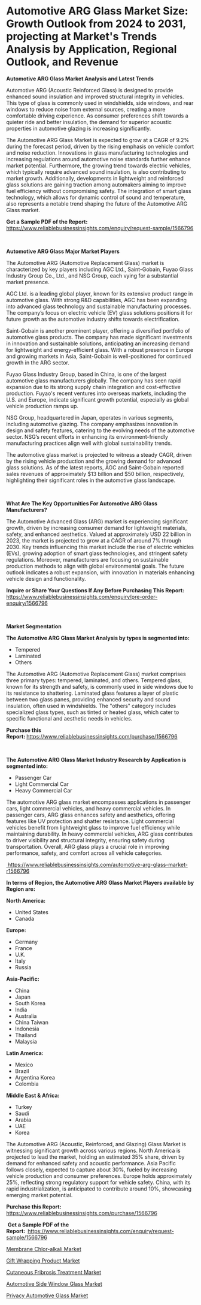 <p><h1>Automotive ARG Glass Market Size: Growth Outlook from 2024 to 2031, projecting at Market's Trends Analysis by Application, Regional Outlook, and Revenue</h1></p><p><strong>Automotive ARG Glass Market Analysis and Latest Trends</strong></p>
<p><p>Automotive ARG (Acoustic Reinforced Glass) is designed to provide enhanced sound insulation and improved structural integrity in vehicles. This type of glass is commonly used in windshields, side windows, and rear windows to reduce noise from external sources, creating a more comfortable driving experience. As consumer preferences shift towards a quieter ride and better insulation, the demand for superior acoustic properties in automotive glazing is increasing significantly.</p><p>The Automotive ARG Glass Market is expected to grow at a CAGR of 9.2% during the forecast period, driven by the rising emphasis on vehicle comfort and noise reduction. Innovations in glass manufacturing technologies and increasing regulations around automotive noise standards further enhance market potential. Furthermore, the growing trend towards electric vehicles, which typically require advanced sound insulation, is also contributing to market growth. Additionally, developments in lightweight and reinforced glass solutions are gaining traction among automakers aiming to improve fuel efficiency without compromising safety. The integration of smart glass technology, which allows for dynamic control of sound and temperature, also represents a notable trend shaping the future of the Automotive ARG Glass market.</p></p>
<p><strong>Get a Sample PDF of the Report:&nbsp;</strong> <a href="https://www.reliablebusinessinsights.com/enquiry/request-sample/1566796">https://www.reliablebusinessinsights.com/enquiry/request-sample/1566796</a></p>
<p>&nbsp;</p>
<p><strong>Automotive ARG Glass Major Market Players</strong></p>
<p><p>The Automotive ARG (Automotive Replacement Glass) market is characterized by key players including AGC Ltd., Saint-Gobain, Fuyao Glass Industry Group Co., Ltd., and NSG Group, each vying for a substantial market presence.</p><p>AGC Ltd. is a leading global player, known for its extensive product range in automotive glass. With strong R&D capabilities, AGC has been expanding into advanced glass technology and sustainable manufacturing processes. The company’s focus on electric vehicle (EV) glass solutions positions it for future growth as the automotive industry shifts towards electrification.</p><p>Saint-Gobain is another prominent player, offering a diversified portfolio of automotive glass products. The company has made significant investments in innovation and sustainable solutions, anticipating an increasing demand for lightweight and energy-efficient glass. With a robust presence in Europe and growing markets in Asia, Saint-Gobain is well-positioned for continued growth in the ARG sector.</p><p>Fuyao Glass Industry Group, based in China, is one of the largest automotive glass manufacturers globally. The company has seen rapid expansion due to its strong supply chain integration and cost-effective production. Fuyao's recent ventures into overseas markets, including the U.S. and Europe, indicate significant growth potential, especially as global vehicle production ramps up.</p><p>NSG Group, headquartered in Japan, operates in various segments, including automotive glazing. The company emphasizes innovation in design and safety features, catering to the evolving needs of the automotive sector. NSG’s recent efforts in enhancing its environment-friendly manufacturing practices align well with global sustainability trends.</p><p>The automotive glass market is projected to witness a steady CAGR, driven by the rising vehicle production and the growing demand for advanced glass solutions. As of the latest reports, AGC and Saint-Gobain reported sales revenues of approximately $13 billion and $50 billion, respectively, highlighting their significant roles in the automotive glass landscape.</p></p>
<p>&nbsp;</p>
<p><strong>What Are The Key Opportunities For Automotive ARG Glass Manufacturers?</strong></p>
<p><p>The Automotive Advanced Glass (ARG) market is experiencing significant growth, driven by increasing consumer demand for lightweight materials, safety, and enhanced aesthetics. Valued at approximately USD 22 billion in 2023, the market is projected to grow at a CAGR of around 7% through 2030. Key trends influencing this market include the rise of electric vehicles (EVs), growing adoption of smart glass technologies, and stringent safety regulations. Moreover, manufacturers are focusing on sustainable production methods to align with global environmental goals. The future outlook indicates a robust expansion, with innovation in materials enhancing vehicle design and functionality.</p></p>
<p><strong>Inquire or Share Your Questions If Any Before Purchasing This Report:</strong> <a href="https://www.reliablebusinessinsights.com/enquiry/pre-order-enquiry/1566796">https://www.reliablebusinessinsights.com/enquiry/pre-order-enquiry/1566796</a></p>
<p>&nbsp;</p>
<p><strong>Market Segmentation</strong></p>
<p><strong>The Automotive ARG Glass Market Analysis by types is segmented into:</strong></p>
<p><ul><li>Tempered</li><li>Laminated</li><li>Others</li></ul></p>
<p><p>The Automotive ARG (Automotive Replacement Glass) market comprises three primary types: tempered, laminated, and others. Tempered glass, known for its strength and safety, is commonly used in side windows due to its resistance to shattering. Laminated glass features a layer of plastic between two glass panes, providing enhanced security and sound insulation, often used in windshields. The "others" category includes specialized glass types, such as tinted or heated glass, which cater to specific functional and aesthetic needs in vehicles.</p></p>
<p><strong>Purchase this Report:&nbsp;</strong><a href="https://www.reliablebusinessinsights.com/purchase/1566796">https://www.reliablebusinessinsights.com/purchase/1566796</a></p>
<p>&nbsp;</p>
<p><strong>The Automotive ARG Glass Market Industry Research by Application is segmented into:</strong></p>
<p><ul><li>Passenger Car</li><li>Light Commercial Car</li><li>Heavy Commercial Car</li></ul></p>
<p><p>The automotive ARG glass market encompasses applications in passenger cars, light commercial vehicles, and heavy commercial vehicles. In passenger cars, ARG glass enhances safety and aesthetics, offering features like UV protection and shatter resistance. Light commercial vehicles benefit from lightweight glass to improve fuel efficiency while maintaining durability. In heavy commercial vehicles, ARG glass contributes to driver visibility and structural integrity, ensuring safety during transportation. Overall, ARG glass plays a crucial role in improving performance, safety, and comfort across all vehicle categories.</p></p>
<p><a href="https://www.reliablebusinessinsights.com/automotive-arg-glass-market-r1566796">&nbsp;https://www.reliablebusinessinsights.com/automotive-arg-glass-market-r1566796</a></p>
<p><strong>In terms of Region, the Automotive ARG Glass Market Players available by Region are:</strong></p>
<p>
    <p> <strong> North America: </strong>
        <ul>
            <li>United States</li>
            <li>Canada</li>
        </ul>
        </p> 
    <p> <strong> Europe: </strong>
        <ul>
            <li>Germany</li>
            <li>France</li>
            <li>U.K.</li>
            <li>Italy</li>
            <li>Russia</li>
        </ul>
        </p> 
    <p> <strong> Asia-Pacific: </strong>
        <ul>
            <li>China</li>
            <li>Japan</li>
            <li>South Korea</li>
            <li>India</li>
            <li>Australia</li>
            <li>China Taiwan</li>
            <li>Indonesia</li>
            <li>Thailand</li>
            <li>Malaysia</li>
        </ul>
        </p> 
    <p> <strong> Latin America: </strong>
        <ul>
            <li>Mexico</li>
            <li>Brazil</li>
            <li>Argentina Korea</li>
            <li>Colombia</li>
        </ul>
        </p> 
    <p> <strong> Middle East & Africa: </strong>
        <ul>
            <li>Turkey</li>
            <li>Saudi</li>
            <li>Arabia</li>
            <li>UAE</li>
            <li>Korea</li>
        </ul>
    </p>
    </p>
<p><p>The Automotive ARG (Acoustic, Reinforced, and Glazing) Glass Market is witnessing significant growth across various regions. North America is projected to lead the market, holding an estimated 35% share, driven by demand for enhanced safety and acoustic performance. Asia Pacific follows closely, expected to capture about 30%, fueled by increasing vehicle production and consumer preferences. Europe holds approximately 25%, reflecting strong regulatory support for vehicle safety. China, with its rapid industrialization, is anticipated to contribute around 10%, showcasing emerging market potential.</p></p>
<p><strong>Purchase this Report: </strong><a href="https://www.reliablebusinessinsights.com/purchase/1566796">https://www.reliablebusinessinsights.com/purchase/1566796</a></p>
<p>&nbsp;<strong>Get a Sample PDF of the Report:&nbsp;&nbsp;</strong><a href="https://www.reliablebusinessinsights.com/enquiry/request-sample/1566796">https://www.reliablebusinessinsights.com/enquiry/request-sample/1566796</a></p>
<p><strong></strong></p>
<p><p><a href="https://issuu.com/reportprime-2/docs/membrane-chlor-alkali-market-size-2_5b2310401d48d5">Membrane Chlor-alkali Market</a></p><p><a href="https://medium.com/@ksleyeze/gift-wrapping-product-market-a-global-and-regional-analysis-focus-on-region-country-level-2db67e48b2e3?postPublishedType=repub">Gift Wrapping Product Market</a></p><p><a href="https://medium.com/@ksleyeze/unveiling-market-trends-global-cutaneous-fribrosis-treatment-market-growth-and-regional-insights-e59ecb2ed276?postPublishedType=repub">Cutaneous Fribrosis Treatment Market</a></p><p><a href="https://github.com/RuthLucas64/Market-Research-Report-List-1/blob/main/automotive-side-window-glass-market.md">Automotive Side Window Glass Market</a></p><p><a href="https://github.com/LilianFaulkner65/Market-Research-Report-List-1/blob/main/privacy-automotive-glass-market.md">Privacy Automotive Glass Market</a></p></p>